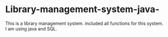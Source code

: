 # Library-management-system-java-
This is a library management system. included all functions for this system. I am using java and SQL.
